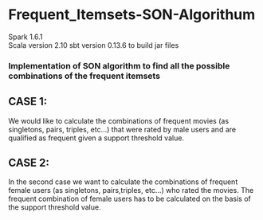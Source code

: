 # Frequent_Itemsets-SON-Algorithum
Spark 1.6.1  
Scala version 2.10
sbt version 0.13.6 to build jar files
### Implementation of SON algorithm to find all the possible combinations of the frequent itemsets

## CASE 1:
We would like to calculate the combinations of frequent movies (as singletons, pairs, triples, etc…) that
were rated by male users and are qualified as frequent given a support threshold value.

## CASE 2:
In the second case we want to calculate the combinations of frequent female users (as singletons, pairs,triples, etc…) who rated the movies. The frequent combination of female users has to be calculated on the basis of the support threshold value.





